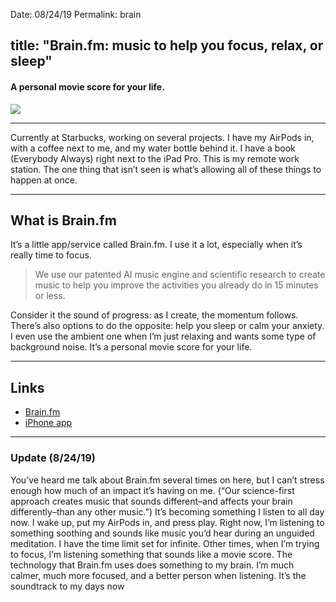 
Date: 08/24/19
Permalink: brain

title: "Brain.fm: music to help you focus, relax, or sleep"
---

#### A personal movie score for your life.

![][image-1]

---- 

Currently at Starbucks, working on several projects. I have my AirPods in, with a coffee next to me, and my water bottle behind it. I have a book (Everybody Always) right next to the iPad Pro. This is my remote work station. The one thing that isn’t seen is what’s allowing all of these things to happen at once.

---- 

## What is Brain.fm

It’s a little app/service called Brain.fm. I use it a lot, especially when it’s really time to focus.

> We use our patented AI music engine and scientific research to create music to help you improve the activities you already do in 15 minutes or less.

Consider it the sound of progress: as I create, the momentum follows. There’s also options to do the opposite: help you sleep or calm your anxiety. I even use the ambient one when I’m just relaxing and wants some type of background noise. It’s a personal movie score for your life.

---- 

## Links

- [Brain.fm][1]
- [iPhone app][2]

---- 

### Update (8/24/19)

You’ve heard me talk about Brain.fm several times on here, but I can’t stress enough how much of an impact it’s having on me. (“Our science-first approach creates music that sounds different–and affects your brain differently–than any other music.”) It’s becoming something I listen to all day now. I wake up, put my AirPods in, and press play. Right now, I’m listening to something soothing and sounds like music you’d hear during an unguided meditation. I have the time limit set for infinite. Other times, when I’m trying to focus, I’m listening something that sounds like a movie score. The technology that Brain.fm uses does something to my brain. I’m much calmer, much more focused, and a better person when listening. It’s the soundtrack to my days now

[1]:	http
[2]:	https://itunes.apple.com/us/app/brain-fm-music-for-the-brain/id1110684238?mt=8

[image-1]:	https://cdn-images-1.medium.com/max/2600/1*ohHlvrx5Xc55SYsD8ZE2ig.gif